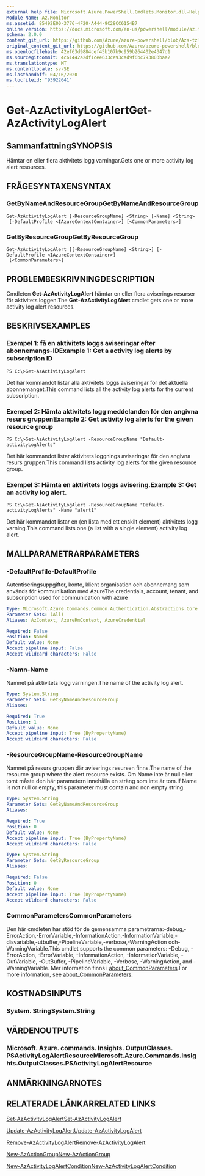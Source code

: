 ```yaml
---
external help file: Microsoft.Azure.PowerShell.Cmdlets.Monitor.dll-Help.xml
Module Name: Az.Monitor
ms.assetid: 85492E00-3776-4F20-A444-9C28CC6154B7
online version: https://docs.microsoft.com/en-us/powershell/module/az.monitor/get-azactivitylogalert
schema: 2.0.0
content_git_url: https://github.com/Azure/azure-powershell/blob/Azs-tzl/src/Monitor/Monitor/help/Get-AzActivityLogAlert.md
original_content_git_url: https://github.com/Azure/azure-powershell/blob/Azs-tzl/src/Monitor/Monitor/help/Get-AzActivityLogAlert.md
ms.openlocfilehash: 42ef63d9884cef45b107b9c959b264402e4347d1
ms.sourcegitcommit: 4c61442a2df1cee633ce93cad9f6bc793803baa2
ms.translationtype: MT
ms.contentlocale: sv-SE
ms.lasthandoff: 04/16/2020
ms.locfileid: "93922641"
---
```

# <span data-ttu-id="fe26b-101">Get-AzActivityLogAlert</span><span class="sxs-lookup"><span data-stu-id="fe26b-101">Get-AzActivityLogAlert</span></span>

## <span data-ttu-id="fe26b-102">Sammanfattning</span><span class="sxs-lookup"><span data-stu-id="fe26b-102">SYNOPSIS</span></span>
<span data-ttu-id="fe26b-103">Hämtar en eller flera aktivitets logg varningar.</span><span class="sxs-lookup"><span data-stu-id="fe26b-103">Gets one or more activity log alert resources.</span></span>

## <span data-ttu-id="fe26b-104">FRÅGESYNTAXEN</span><span class="sxs-lookup"><span data-stu-id="fe26b-104">SYNTAX</span></span>

### <span data-ttu-id="fe26b-105">GetByNameAndResourceGroup</span><span class="sxs-lookup"><span data-stu-id="fe26b-105">GetByNameAndResourceGroup</span></span>
```
Get-AzActivityLogAlert [-ResourceGroupName] <String> [-Name] <String>
 [-DefaultProfile <IAzureContextContainer>] [<CommonParameters>]
```

### <span data-ttu-id="fe26b-106">GetByResourceGroup</span><span class="sxs-lookup"><span data-stu-id="fe26b-106">GetByResourceGroup</span></span>
```
Get-AzActivityLogAlert [[-ResourceGroupName] <String>] [-DefaultProfile <IAzureContextContainer>]
 [<CommonParameters>]
```

## <span data-ttu-id="fe26b-107">PROBLEMBESKRIVNING</span><span class="sxs-lookup"><span data-stu-id="fe26b-107">DESCRIPTION</span></span>
<span data-ttu-id="fe26b-108">Cmdleten **Get-AzActivityLogAlert** hämtar en eller flera aviserings resurser för aktivitets loggen.</span><span class="sxs-lookup"><span data-stu-id="fe26b-108">The **Get-AzActivityLogAlert** cmdlet gets one or more activity log alert resources.</span></span>

## <span data-ttu-id="fe26b-109">BESKRIVS</span><span class="sxs-lookup"><span data-stu-id="fe26b-109">EXAMPLES</span></span>

### <span data-ttu-id="fe26b-110">Exempel 1: få en aktivitets loggs aviseringar efter abonnemangs-ID</span><span class="sxs-lookup"><span data-stu-id="fe26b-110">Example 1: Get a activity log alerts by subscription ID</span></span>
```
PS C:\>Get-AzActivityLogAlert
```

<span data-ttu-id="fe26b-111">Det här kommandot listar alla aktivitets loggs aviseringar för det aktuella abonnemanget.</span><span class="sxs-lookup"><span data-stu-id="fe26b-111">This command lists all the activity log alerts for the current subscription.</span></span>

### <span data-ttu-id="fe26b-112">Exempel 2: Hämta aktivitets logg meddelanden för den angivna resurs gruppen</span><span class="sxs-lookup"><span data-stu-id="fe26b-112">Example 2: Get activity log alerts for the given resource group</span></span>
```
PS C:\>Get-AzActivityLogAlert -ResourceGroupName "Default-activityLogAlerts"
```

<span data-ttu-id="fe26b-113">Det här kommandot listar aktivitets loggnings aviseringar för den angivna resurs gruppen.</span><span class="sxs-lookup"><span data-stu-id="fe26b-113">This command lists activity log alerts for the given resource group.</span></span>

### <span data-ttu-id="fe26b-114">Exempel 3: Hämta en aktivitets loggs avisering.</span><span class="sxs-lookup"><span data-stu-id="fe26b-114">Example 3: Get an activity log alert.</span></span>
```
PS C:\>Get-AzActivityLogAlert -ResourceGroupName "Default-activityLogAlerts" -Name "alert1"
```

<span data-ttu-id="fe26b-115">Det här kommandot listar en (en lista med ett enskilt element) aktivitets logg varning.</span><span class="sxs-lookup"><span data-stu-id="fe26b-115">This command lists one (a list with a single element) activity log alert.</span></span>

## <span data-ttu-id="fe26b-116">MALLPARAMETRAR</span><span class="sxs-lookup"><span data-stu-id="fe26b-116">PARAMETERS</span></span>

### <span data-ttu-id="fe26b-117">-DefaultProfile</span><span class="sxs-lookup"><span data-stu-id="fe26b-117">-DefaultProfile</span></span>
<span data-ttu-id="fe26b-118">Autentiseringsuppgifter, konto, klient organisation och abonnemang som används för kommunikation med Azure</span><span class="sxs-lookup"><span data-stu-id="fe26b-118">The credentials, account, tenant, and subscription used for communication with azure</span></span>

```yaml
Type: Microsoft.Azure.Commands.Common.Authentication.Abstractions.Core.IAzureContextContainer
Parameter Sets: (All)
Aliases: AzContext, AzureRmContext, AzureCredential

Required: False
Position: Named
Default value: None
Accept pipeline input: False
Accept wildcard characters: False
```

### <span data-ttu-id="fe26b-119">-Namn</span><span class="sxs-lookup"><span data-stu-id="fe26b-119">-Name</span></span>
<span data-ttu-id="fe26b-120">Namnet på aktivitets logg varningen.</span><span class="sxs-lookup"><span data-stu-id="fe26b-120">The name of the activity log alert.</span></span>

```yaml
Type: System.String
Parameter Sets: GetByNameAndResourceGroup
Aliases:

Required: True
Position: 1
Default value: None
Accept pipeline input: True (ByPropertyName)
Accept wildcard characters: False
```

### <span data-ttu-id="fe26b-121">-ResourceGroupName</span><span class="sxs-lookup"><span data-stu-id="fe26b-121">-ResourceGroupName</span></span>
<span data-ttu-id="fe26b-122">Namnet på resurs gruppen där aviserings resursen finns.</span><span class="sxs-lookup"><span data-stu-id="fe26b-122">The name of the resource group where the alert resource exists.</span></span>
<span data-ttu-id="fe26b-123">Om Name inte är null eller tomt måste den här parametern innehålla en sträng som inte är tom.</span><span class="sxs-lookup"><span data-stu-id="fe26b-123">If Name is not null or empty, this parameter must contain and non empty string.</span></span>

```yaml
Type: System.String
Parameter Sets: GetByNameAndResourceGroup
Aliases:

Required: True
Position: 0
Default value: None
Accept pipeline input: True (ByPropertyName)
Accept wildcard characters: False
```

```yaml
Type: System.String
Parameter Sets: GetByResourceGroup
Aliases:

Required: False
Position: 0
Default value: None
Accept pipeline input: True (ByPropertyName)
Accept wildcard characters: False
```

### <span data-ttu-id="fe26b-124">CommonParameters</span><span class="sxs-lookup"><span data-stu-id="fe26b-124">CommonParameters</span></span>
<span data-ttu-id="fe26b-125">Den här cmdleten har stöd för de gemensamma parametrarna:-debug,-ErrorAction,-ErrorVariable,-InformationAction,-InformationVariable,-disvariable,-utbuffer,-PipelineVariable,-verbose,-WarningAction och-WarningVariable.</span><span class="sxs-lookup"><span data-stu-id="fe26b-125">This cmdlet supports the common parameters: -Debug, -ErrorAction, -ErrorVariable, -InformationAction, -InformationVariable, -OutVariable, -OutBuffer, -PipelineVariable, -Verbose, -WarningAction, and -WarningVariable.</span></span> <span data-ttu-id="fe26b-126">Mer information finns i [about_CommonParameters](http://go.microsoft.com/fwlink/?LinkID=113216).</span><span class="sxs-lookup"><span data-stu-id="fe26b-126">For more information, see [about_CommonParameters](http://go.microsoft.com/fwlink/?LinkID=113216).</span></span>

## <span data-ttu-id="fe26b-127">KOSTNADS</span><span class="sxs-lookup"><span data-stu-id="fe26b-127">INPUTS</span></span>

### <span data-ttu-id="fe26b-128">System. String</span><span class="sxs-lookup"><span data-stu-id="fe26b-128">System.String</span></span>

## <span data-ttu-id="fe26b-129">VÄRDEN</span><span class="sxs-lookup"><span data-stu-id="fe26b-129">OUTPUTS</span></span>

### <span data-ttu-id="fe26b-130">Microsoft. Azure. commands. Insights. OutputClasses. PSActivityLogAlertResource</span><span class="sxs-lookup"><span data-stu-id="fe26b-130">Microsoft.Azure.Commands.Insights.OutputClasses.PSActivityLogAlertResource</span></span>

## <span data-ttu-id="fe26b-131">ANMÄRKNINGAR</span><span class="sxs-lookup"><span data-stu-id="fe26b-131">NOTES</span></span>

## <span data-ttu-id="fe26b-132">RELATERADE LÄNKAR</span><span class="sxs-lookup"><span data-stu-id="fe26b-132">RELATED LINKS</span></span>

[<span data-ttu-id="fe26b-133">Set-AzActivityLogAlert</span><span class="sxs-lookup"><span data-stu-id="fe26b-133">Set-AzActivityLogAlert</span></span>](./Set-AzActivityLogAlert.md)

[<span data-ttu-id="fe26b-134">Update-AzActivityLogAlert</span><span class="sxs-lookup"><span data-stu-id="fe26b-134">Update-AzActivityLogAlert</span></span>](./Update-AzActivityLogAlert.md)

[<span data-ttu-id="fe26b-135">Remove-AzActivityLogAlert</span><span class="sxs-lookup"><span data-stu-id="fe26b-135">Remove-AzActivityLogAlert</span></span>](./Remove-AzActivityLogAlert.md)

[<span data-ttu-id="fe26b-136">New-AzActionGroup</span><span class="sxs-lookup"><span data-stu-id="fe26b-136">New-AzActionGroup</span></span>](./New-AzActionGroup.md)

[<span data-ttu-id="fe26b-137">New-AzActivityLogAlertCondition</span><span class="sxs-lookup"><span data-stu-id="fe26b-137">New-AzActivityLogAlertCondition</span></span>](./Get-AzActivityLogAlertCondition.md)
